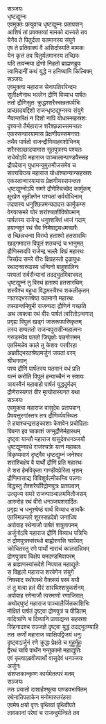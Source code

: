 सञ्जयः  
धृष्टद्युम्नः  
एवमुक्तः प्रत्युवाच धृष्टद्युम्नः प्रतापवान्  
आशिषं तां प्रवक्तव्यां मामको दास्यते तव  
येनैव ते पितुर्दत्ता यतमानस्य संयुगे  
एष ते प्रतिवाक्यं वै असिर्दास्यति मामकः  
येन कृत्तं तव पितुर्यतमानस्य तच्छिरः  
यदि तावन्मया द्रोणो निहतो ब्राह्मणब्रुवः  
त्वामिदानीं कथं युद्धे न हनिष्यामि किल्बिषम्  
सञ्जयः  
एवमुक्त्वा महाराज सेनापतिररिन्दमः  
सुतीक्ष्णेनाथ भल्लेन द्रौणिं विव्याध पार्षतः  
ततो द्रौणिसुतः क्रुद्धश्शरैस्सन्नतपर्वभिः  
प्राच्छादयद्दिशो राजन्धृष्टद्युम्नस्य संयुगे  
नैवान्तरिक्षं न दिशो नापि योधास्सहस्रशः  
दृश्यन्ते तैर्महाराज शरैश्छन्नास्समन्ततः  
एकस्सन्वारयामास प्रेक्षणीयस्समन्ततः  
तथैव पार्षतो राजन्द्रौणिमाहवशोभिनम्  
शरैस्सञ्छादयामास सूतपुत्रस्य पश्यतः  
राधेयोऽपि महाराज पाञ्चालान्पाण्डवैस्सह  
द्रौपदेयान् युधामन्युमुत्तमौजसमेव च  
सात्यकिञ्च महाराज योधांश्चान्यान्सहस्रशः  
एकस्तान्वारयामास प्रेक्षणीयस्समन्ततः  
धृष्टद्युम्नोऽपि समरे द्रौणेश्चिच्छेद कार्मुकम्  
क्षुरप्रेण सुतीक्ष्णेन पश्यतां सर्वयोधिनाम्  
तदपास्य धनुश्छिन्नमन्यदादत्त कार्मुकम्स   
वेगवत्समरे घोरं शरांश्चाशीविषोपमान्  
पार्षतस्य राजेन्द्र धनुश्शक्तिं ध्वजं गदाम्  
हयान्सूतं रथं चैव निमेषाद्व्यधमच्छरैः  
स च्छिन्नधन्वा विरथो हताश्वो हतसारथिः  
खड्गमादत्त विपुलं शतचन्द्रं च भानुमत्  
द्रौणिस्तदपि राजेन्द्र भल्लैः क्षिप्रं महारथः  
चिच्छेद समरे वीरः क्षिप्रहस्तो दृढायुधः  
रथादनवरूढस्य धन्विनो बाहुशालिनः  
पश्यतां सर्वसैन्यानां तदद्भुतमिवाभवत्  
धृष्टद्युम्नं तु विरथं हताश्वं हतसारथिम्  
शस्त्रैश्च बहुधा विद्धमस्त्रैश्च शकलीकृतम्  
नातरद्भरतश्रेष्ठ यतमानो महारथः  
तस्यान्तमिषुभी राजन्यदा द्रौणिर्न गच्छति  
अथ त्यक्त्वा रथं वीरः पार्षतं त्वरितोऽन्वगात्  
प्रगृह्य विपुलं खड्गं जातरूपपरिष्कृतम्  
तस्य सम्पततो राजन्वपुरासीन्महात्मनः  
गरुडस्येव पततो जिघृक्षोः पन्नगोत्तमम्  
एतस्मिन्नेव काले तु केशवः परवीरहा  
अब्रवीद्भरतश्रेष्ठमर्जुनं जयतां वरम्  
श्रीभगवान्  
पश्य द्रौणिं पार्षतस्य यतमानं वधं प्रति  
यत्नं करोति विपुलं हन्याच्चैनं न संशयः  
त्रायस्वैनं महाबाहो पार्षतं युद्धदुर्मदम्  
द्रौणेरास्यगतं वीर मृत्योरास्यगतं यथा  
सञ्जयः  
एवमुक्त्वा महाराज वासुदेवः प्रतापवान्  
प्रैषयत्तुरगांस्तत्र तत्र द्रौणिर्व्यवस्थितः  
ते हयाश्चन्द्रसङ्काशाः केशवेन प्रचोदिताः  
पिबन्त इव चाकाशं जग्मुर्द्रौणेर्महारथम्  
दृष्ट्वा यान्तौ महाराज वासुदेवधनञ्जयौ  
धृष्टद्युम्नवधे राजंश्चक्रे यत्नं महाबलः  
विकृष्यमाणं दृष्ट्वैव धृष्टद्युम्नं जनेश्वर  
शरांश्चिक्षेप वै पार्थो द्रौणिं प्रति महारथः  
ते शरा हेमविकृता गाण्डीवप्रेरिता भृशम्  
द्रौणिमासाद्य विविशुर्वल्मीकमिव पन्नगाः  
विद्धस्तु तैश्शरैर्घोरैद्रोणपुत्रः प्रतापवान्  
उत्सृज्य समरे राजन्पाञ्चालममितौजसम्  
आरुरोह रथं वीरो धनञ्जयशरार्दितः  
प्रगृह्य च धनुश्श्रेष्ठं पार्थं विव्याध सायकैः  
एतस्मिन्नन्तरे शूरस्सहदेवो जनाधिप  
अपोवाह रथेनाजौ पार्षतं शत्रुतापनम्  
अर्जुनोऽपि महाराज द्रौणिं विव्याध पत्रिभिः  
तं द्रोणपुत्रस्संरब्धो बाह्वोरुरसि चार्पयत्  
क्रोधितस्तु रणे पार्थो नाराचं कालसन्निभम्  
द्रोणपुत्राय चिक्षेप यमदण्डमिवापरम्  
स ब्राह्मणस्यांसदेशे निपपात महाद्युतेः   
स विह्वलो महाराज शरवेगेन संयुगे  
निषसाद रथोपस्थे वैक्लव्यं परमं ययौ  
तं तु मत्वा हतं वीरं सारथिश्शत्रुकर्शनम्  
अपोवाह रणेनाजौ त्वरमाणो रणाजिरात्  
अथोद्घुष्टं महाराज पाञ्चालैर्जितकाशिभिः  
मोक्षितं पार्षतं दृष्ट्वा द्रोणपुत्रं च पीडितम्  
वादित्राणि च दिव्यानि प्रावाद्यन्त सहस्रशः  
सिंहनादश्च सञ्जज्ञे दृष्ट्वा युद्धं तदद्भुतम्याहि   
ततः कर्णो महाराज व्याक्षिपद्विजयं धनुः  
दृष्ट्वाऽर्जुनं रणे क्रुद्धः प्रेक्षते च मुहुर्मुहुः  
द्वैरथं चापि पार्थेन गन्तुकामो महाद्युतिः  
एवं कृत्वाऽब्रवीत्पार्थो वासुदेवं धनञ्जयः  
अर्जुनः  
संशप्तकान्कृष्ण कार्यमेतत्परं मतम्  
सञ्जयः  
ततः प्रयातो दाशार्हश्श्रुत्वा पाण्डवभाषितम्  
रथेनातिपताकेन मनोमारुतरंहसा  
एवमेष क्षयो वृत्तः पृथिव्यां पृथिवीपते  
तावकानां परेषां च राजन्दुर्मन्त्रिते तव  
